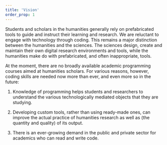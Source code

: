```yaml
---
title: 'Vision'
order_prop: 1
---
```


Students and scholars in the humanities generally rely on prefabricated tools to guide and instruct their learning and research. We are reluctant to engage with technology through coding. This remains a major distinction between the humanities and the sciences. The sciences design, create and maintain their own digital research environments and tools, while the humanities make do with prefabricated, and often inappropriate, tools. 

At the moment, there are no broadly available academic programming courses aimed at humanities scholars. For various reasons, however, coding skills are needed now more than ever, and even more so in the future: 

1. Knowledge of programming helps students and researchers to understand the various technologically mediated objects that they are studying. 

2. Developing custom tools, rather than using ready-made ones, can improve the actual practice of humanities research as well as (the quantity and quality) of its output.

3. There is an ever-growing demand in the public and private sector for academics who can read and write code.


